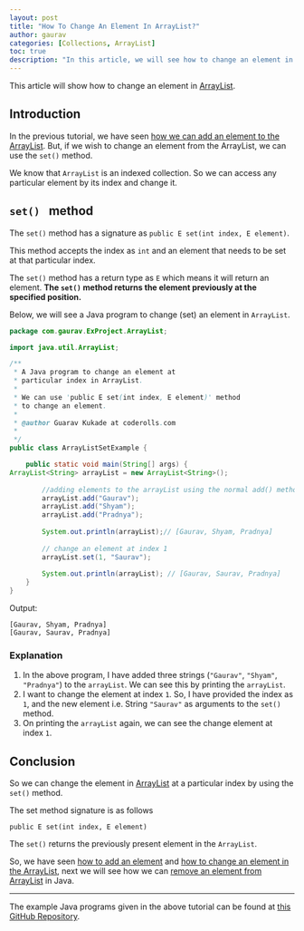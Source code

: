 ```yaml
---
layout: post
title: "How To Change An Element In ArrayList?"
author: gaurav
categories: [Collections, ArrayList]
toc: true
description: "In this article, we will see how to change an element in ArrayList."
---
```


This article will show how to change an element in [ArrayList](https://coderolls.com/arraylist-in-java/).

## Introduction

In the previous tutorial, we have seen [how we can add an element to the ArrayList](https://coderolls.com/add-element-in-arraylist/). But, if we wish to change an element from the ArrayList, we can use the `set()` method.

We know that `ArrayList` is an indexed collection. So we can access any particular element by its index and change it.

## `set() ` method

The `set()` method has a signature as `public E set(int index, E element)`.

This method accepts the index as `int` and an element that needs to be set at that particular index.

The `set()` method has a return type as `E` which means it will return an element. **The `set()` method returns the element previously at the specified position.**

Below, we will see a Java program to change (set) an element in `ArrayList`.

```java
package com.gaurav.ExProject.ArrayList;

import java.util.ArrayList;

/**
 * A Java program to change an element at 
 * particular index in ArrayList.
 * 
 * We can use 'public E set(int index, E element)' method
 * to change an element.
 * 
 * @author Guarav Kukade at coderolls.com
 *
 */
public class ArrayListSetExample {

	public static void main(String[] args) {
ArrayList<String> arrayList = new ArrayList<String>();
		
		//adding elements to the arrayList using the normal add() method
		arrayList.add("Gaurav");
		arrayList.add("Shyam");
		arrayList.add("Pradnya");
		
		System.out.println(arrayList);// [Gaurav, Shyam, Pradnya]
		
		// change an element at index 1
		arrayList.set(1, "Saurav");
		
		System.out.println(arrayList); // [Gaurav, Saurav, Pradnya]
	}
}
```
Output:
```
[Gaurav, Shyam, Pradnya]
[Gaurav, Saurav, Pradnya]
```

### Explanation

1. In the above program, I  have added three strings (`"Gaurav"`, `"Shyam"`, `"Pradnya"`) to the `arrayList`. We can see this by printing the `arrayList`.
2. I want to change the element at index `1`. So, I have provided the index as `1`, and the new element i.e. String `"Saurav"` as arguments to the `set()` method.
3. On printing the `arrayList` again, we can see the change element at index `1`.

## Conclusion

So we can change the element in [ArrayList](https://coderolls.com/arraylist-in-java/) at a particular index by using the `set()` method.

The set method signature is as follows
```
public E set(int index, E element)
```

The `set()` returns the previously present element in the `ArrayList`.

So, we have seen [how to add an element](https://coderolls.com/add-element-in-arraylist/) and [how to change an element in the ArrayList](https://coderolls.com/change-element-in-arraylist/), next we will see how we can [remove an element from ArrayList](https://coderolls.com/remove-element-from-arraylist/) in Java.

---

The example Java programs given in the above tutorial can be found at [this GitHub Repository](https://github.com/coderolls/blogpost-coding-examples/tree/main/collections/arraylist/change-element-in-arraylist).
